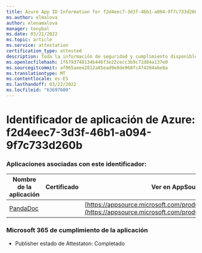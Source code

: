 ```yaml
---
title: Azure App ID Information for f2d4eec7-3d3f-46b1-a094-9f7c733d260b
ms.author: elmalova
author: elenamalova
manager: tonybal
ms.date: 03/21/2022
ms.topic: article
ms.service: attestation
certification_type: attested
description: Toda la información de seguridad y cumplimiento disponible para f2d4eec7-3d3f-46b1-a094-9f7c733d260b.
ms.openlocfilehash: 1f6793748134b446f3e22cecc3b9c71d84a137e0
ms.sourcegitcommit: af065aeee2812a85ead9e0de968fc474204a6e8a
ms.translationtype: MT
ms.contentlocale: es-ES
ms.lasthandoff: 03/22/2022
ms.locfileid: "63697600"
---
```

# <a name="azure-app-id-f2d4eec7-3d3f-46b1-a094-9f7c733d260b"></a>Identificador de aplicación de Azure: f2d4eec7-3d3f-46b1-a094-9f7c733d260b


### <a name="apps-associated-with-this-id"></a>Aplicaciones asociadas con este identificador:
| **Nombre de la aplicación** | **Certificado** | **Ver en AppSource** |
|--------------|---------------|-----------------------|
| [PandaDoc](../forward/WA200002927.md) |  | [https://appsource.microsoft.com/product/office/WA200002927](https://appsource.microsoft.com/product/office/WA200002927) |

### <a name="microsoft-365-app-compliance-status"></a>Microsoft 365 de cumplimiento de la aplicación
- Publisher estado de Attestaton: Completado
